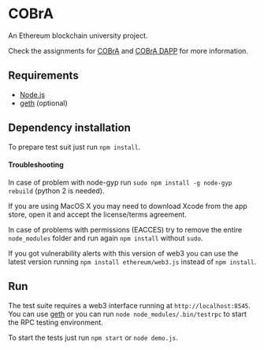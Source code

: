 # COBrA
An Ethereum blockchain university project.

Check the assignments for [COBrA](docs/COBrA_Assignment.pdf) and [COBrA DAPP](docs/COBrA_DAPP_Assignment.pdf) for more
information.

## Requirements
- [Node.js](https://nodejs.org/it/download/)
- [geth](https://geth.ethereum.org/downloads/) (optional)

## Dependency installation
To prepare test suit just run `npm install`.

#### Troubleshooting
In case of problem with node-gyp run `sudo npm install -g node-gyp rebuild` (python 2 is needed).

If you are using MacOS X you may need to download Xcode from the app store, open it and accept the license/terms
agreement.

In case of problems with permissions (EACCES) try to remove the entire `node_modules` folder and run again `npm install`
without `sudo`.

If you got vulnerability alerts with this version of web3 you can use the latest version running
`npm install ethereum/web3.js` instead of `npm install`.

## Run
The test suite requires a web3 interface running at `http://localhost:8545`.
You can use [geth](https://github.com/ethereum/go-ethereum/wiki/geth) or you can run `node node_modules/.bin/testrpc`
to start the RPC testing environment.  

To start the tests just run `npm start` or `node demo.js`.